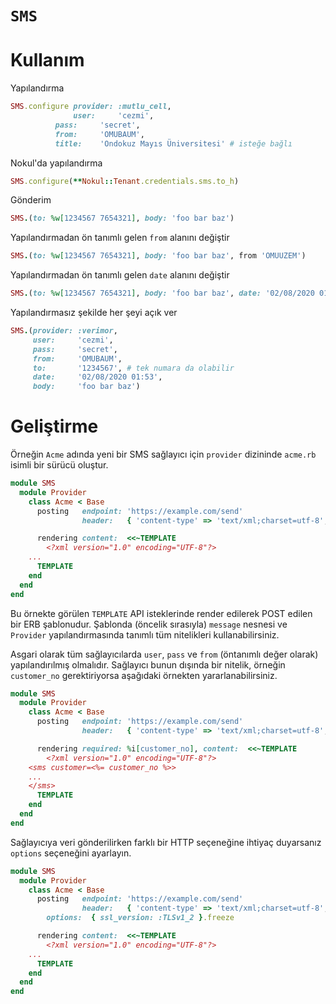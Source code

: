 `SMS`
=====

# Kullanım

Yapılandırma

```ruby
SMS.configure provider: :mutlu_cell,
              user:     'cezmi',
	      pass:     'secret',
	      from:     'OMUBAUM',
	      title:    'Ondokuz Mayıs Üniversitesi' # isteğe bağlı
```

Nokul'da yapılandırma

```ruby
SMS.configure(**Nokul::Tenant.credentials.sms.to_h)
```

Gönderim

```ruby
SMS.(to: %w[1234567 7654321], body: 'foo bar baz')
```

Yapılandırmadan ön tanımlı gelen `from` alanını değiştir

```ruby
SMS.(to: %w[1234567 7654321], body: 'foo bar baz', from 'OMUUZEM')
```

Yapılandırmadan ön tanımlı gelen `date` alanını değiştir

```ruby
SMS.(to: %w[1234567 7654321], body: 'foo bar baz', date: '02/08/2020 01:53')
```

Yapılandırmasız şekilde her şeyi açık ver

```ruby
SMS.(provider: :verimor,
     user:     'cezmi',
     pass:     'secret',
     from:     'OMUBAUM',
     to:       '1234567', # tek numara da olabilir
     date:     '02/08/2020 01:53',
     body:     'foo bar baz')
```

# Geliştirme

Örneğin `Acme` adında yeni bir SMS sağlayıcı için `provider` dizininde
`acme.rb` isimli bir sürücü oluştur.

```ruby
module SMS
  module Provider
    class Acme < Base
      posting   endpoint: 'https://example.com/send'
                header:   { 'content-type' => 'text/xml;charset=utf-8', 'accept' => 'xml' }.freeze

      rendering content:  <<~TEMPLATE
        <?xml version="1.0" encoding="UTF-8"?>
	...
      TEMPLATE
    end
  end
end
```

Bu örnekte görülen `TEMPLATE` API isteklerinde render edilerek POST edilen bir
ERB şablonudur.  Şablonda (öncelik sırasıyla) `message` nesnesi ve `Provider`
yapılandırmasında tanımlı tüm nitelikleri kullanabilirsiniz.

Asgari olarak tüm sağlayıcılarda `user`, `pass` ve `from` (öntanımlı değer
olarak) yapılandırılmış olmalıdır.  Sağlayıcı bunun dışında bir nitelik,
örneğin `customer_no` gerektiriyorsa aşağıdaki örnekten yararlanabilirsiniz.

```ruby
module SMS
  module Provider
    class Acme < Base
      posting   endpoint: 'https://example.com/send'
                header:   { 'content-type' => 'text/xml;charset=utf-8', 'accept' => 'xml' }.freeze

      rendering required: %i[customer_no], content:  <<~TEMPLATE
        <?xml version="1.0" encoding="UTF-8"?>
	<sms customer=<%= customer_no %>>
	...
	</sms>
      TEMPLATE
    end
  end
end
```

Sağlayıcıya veri gönderilirken farklı bir HTTP seçeneğine ihtiyaç duyarsanız
`options` seçeneğini ayarlayın.

```ruby
module SMS
  module Provider
    class Acme < Base
      posting   endpoint: 'https://example.com/send'
                header:   { 'content-type' => 'text/xml;charset=utf-8', 'accept' => 'xml' }.freeze
		options:  { ssl_version: :TLSv1_2 }.freeze

      rendering content:  <<~TEMPLATE
        <?xml version="1.0" encoding="UTF-8"?>
	...
      TEMPLATE
    end
  end
end
```

